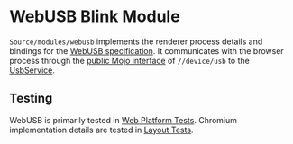 # WebUSB Blink Module

`Source/modules/webusb` implements the renderer process details and bindings
for the [WebUSB specification]. It communicates with the browser process through the [public Mojo interface] of `//device/usb` to the [UsbService].

[WebUSB specification]: https://wicg.github.io/webusb/
[public Mojo interface]: /device/usb/public/mojom
[UsbService]: /device/usb/usb_service.h


## Testing

WebUSB is primarily tested in [Web Platform Tests].
Chromium implementation details are tested in [Layout Tests].

[Web Platform Tests]: ../../../web_tests/external/wpt/webusb/
[Layout Tests]: ../../../web_tests/usb/
